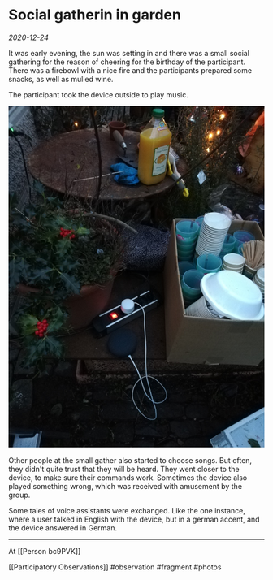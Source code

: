 # Social gatherin in garden
*2020-12-24*

It was early evening, the sun was setting in and there was a small social gathering for the reason of cheering for the birthday of the participant. There was a firebowl with a nice fire and the participants prepared some snacks, as well as mulled wine.

The participant took the device outside to play music. 

![IMG_20210102_165639.jpg](/assets/images/IMG_20210102_165639.jpg)

Other people at the small gather also started to choose songs. But often, they didn't quite trust that they will be heard. They went closer to the device, to make sure their commands work. Sometimes the device also played something wrong, which was received with amusement by the group.

Some tales of voice assistants were exchanged. Like the one instance, where a user talked in English with the device, but in a german accent, and the device answered in German.

---

At [[Person bc9PVK]] 

[[Participatory Observations]] #observation #fragment #photos 